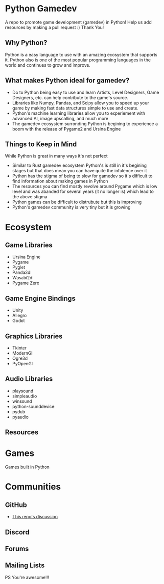# Python Gamedev
A repo to promote game development (gamedev) in Python! Help us add resources by making a pull request :) Thank You!

## Why Python?
Python is a easy language to use with an amazing ecosystem that supports it. Python also is one of the most popular programming languages in the world and continues to grow and improve. 

## What makes Python ideal for gamedev?
- Do to Python being easy to use and learn Artists, Level Designers, Game Designers, etc. can help contribute to the game's source.
- Libraries like Numpy, Pandas, and Scipy allow you to speed up your game by making fast data structures simple to use and create.
- Python's machine learning libraries allow you to experiement with advanced AI, image upscalling, and much more
- The gamedev ecosystem surronding Python is begining to experience a boom with the release of Pygame2 and Ursina Engine

## Things to Keep in Mind
While Python is great in many ways it's not perfect
- Similar to Rust gamedev ecosystem Python's is still in it's begining stages but that does mean you can have quite the infulence over it
- Python has the stigma of being to slow for gamedev so it's difficult to find information about making games in Python
- The resources you can find mostly revolve around Pygame which is low level and was abanded for several years (it no longer is) which lead to the above stigma
- Python games can be difficult to distrubute but this is improving
- Python's gamedev community is very tiny but it is growing

# Ecosystem
## Game Libraries
- Ursina Engine
- Pygame
- Pyglet
- Panda3d
- Wasabi2d
- Pygame Zero 

## Game Engine Bindings
- Unity
- Allegro
- Godot

## Graphics Libraries
- Tkinter
- ModernGl
- Ogre3d
- PyOpenGl

## Audio Libraries
- playsound
- simpleaudio
- winsound
- python-sounddevice
- pydub
- pyaudio

## Resources

# Games
Games built in Python

# Communities
## GitHub
- [This repo's discussion](https://github.com/raytopianprojects/python-gamedev/discussions)
## Discord
## Forums
## Mailing Lists

PS You're awesome!!!
